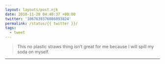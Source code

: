```yaml
---
layout: layouts/post.njk
date: 2018-11-28 04:40:37 +00:00
twitter: '1067639376086093824'
permalink: /status/{{ twitter }}/
tags: 
  - tweet
---
```


> This no plastic straws thing isn’t great for me because I will spill my soda on myself.

---
